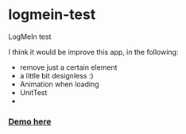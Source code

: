 # logmein-test
LogMeIn test

I think it would be improve this app, in the following:
 - remove just a certain element
 - a little bit designless :)
 - Animation when loading
 - UnitTest
 - 


<a href="https://svensson1982.github.io/logmein-test/"><h3>Demo here</h3></a>
